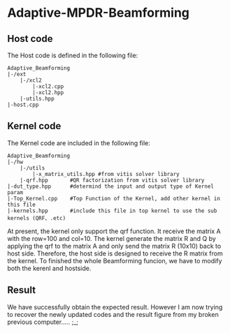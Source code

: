 # Adaptive-MPDR-Beamforming

## Host code
The Host code is defined in the following file:
```
Adaptive_Beamforming
|-/ext
    |-/xcl2
        |-xcl2.cpp
        |-xcl2.hpp
    |-utils.hpp
|-host.cpp
```

## Kernel code
The Kernel code are included in the following file:
```
Adaptive_Beamforming
|-/hw
    |-/utils
        |-x_matrix_utils.hpp #from vitis solver library
    |-qrf.hpp       #QR factorization from vitis solver library
|-dut_type.hpp      #determind the input and output type of Kernel param
|-Top_Kernel.cpp    #Top Function of the Kernel, add other kernel in this file
|-kernels.hpp       #include this file in top kernel to use the sub kernels (QRF、.etc) 

```
At present, the kernel only support the qrf function. It receive the matrix A with the row=100 and col=10. The kernel generate the matrix R and Q by applying the qrf to the matrix A and only send the matrix R (10x10) back to host side.
Therefore, the host side is designed to receive the R matrix from the kernel. To finished the whole Beamforming funcion, we have to modify both the kerenl and hostside.


## Result
We have successfully obtain the expected result.
However I am now trying to recover the newly updated codes and the result figure from my broken previous computer..... ;_;



